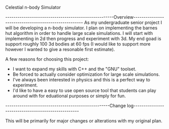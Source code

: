 Celestial n-body Simulator

-----------------------------------------------------Overview-----------------------------------------------------
As my undergraduate senior project I will be developing a n-body simulator. I plan on implementing the barnes hut
algorithm in order to handle large scale simulations. I will start with implementing in 2d then progress and
experiment with 3d. My end goad is support roughly 100 3d bodies at 60 fps (I would like to support more
however I wanted to give a resonable first estimate).

A few reasons for choosing this project: 
* I want to expand my skills with C++ and the "GNU" toolset.
* Be forced to actually consider optimization for large scale simulations.
* I've always been interested in physics and this is a perfect way to experiment.
* I'd like to have a easy to use open source tool that students can play around with for eduational purposes
  or simply for fun.

---------------------------------------------------Change log---------------------------------------------------

This will be primarily for major changes or alterations with my original plan.

